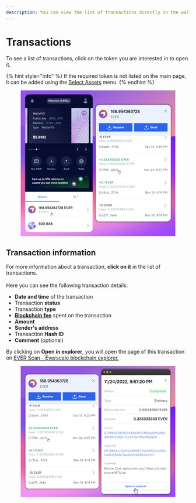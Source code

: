 ```yaml
---
description: You can view the list of transactions directly in the wallet.
---
```


# Transactions

To see a list of transactions, click on the token you are interested in to open it.

{% hint style="info" %}
If the required token is not listed on the main page, it can be added using the [Select Assets](./) menu.
{% endhint %}

<figure><img src="../.gitbook/assets/image (43).png" alt=""><figcaption></figcaption></figure>

## Transaction information

For more information about a transaction, **click on it** in the list of transactions. \
\
Here you can see the following transaction details:&#x20;

* **Date and time** of the transaction
* Transaction **status**&#x20;
* Transaction **type**
* [**Blockchain fee**](../concepts/fees.md) spent on the transaction
* **Amount**
* **Sender's address**&#x20;
* Transaction **Hash ID**
* **Comment** (optional)

By clicking on **Open in explorer**, you will open the page of this transaction on [EVER Scan - Everscale blockchain explorer.](../concepts/ever-scan-everscale-explorer.md)

<figure><img src="../.gitbook/assets/image (52).png" alt=""><figcaption></figcaption></figure>

